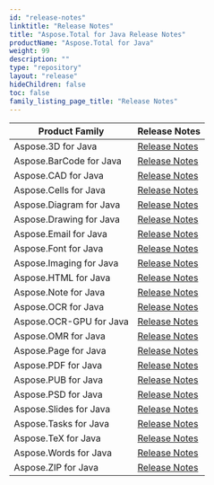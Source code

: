 ```yaml
---
id: "release-notes"
linktitle: "Release Notes"
title: "Aspose.Total for Java Release Notes"
productName: "Aspose.Total for Java"
weight: 99
description: ""
type: "repository"
layout: "release"
hideChildren: false
toc: false
family_listing_page_title: "Release Notes"
---
```


| Product Family | Release Notes |
|------------------------------------|---------------|
| Aspose.3D for Java | [Release Notes](https://releases.aspose.com/3d/java/release-notes/) |
| Aspose.BarCode for Java | [Release Notes](https://releases.aspose.com/barcode/java/release-notes/) |
| Aspose.CAD for Java | [Release Notes](https://releases.aspose.com/cad/java/release-notes/) |
| Aspose.Cells for Java | [Release Notes](https://releases.aspose.com/cells/java/release-notes/) |
| Aspose.Diagram for Java | [Release Notes](https://releases.aspose.com/diagram/java/release-notes/) |
| Aspose.Drawing for Java | [Release Notes](https://releases.aspose.com/drawing/java/release-notes/) |
| Aspose.Email for Java | [Release Notes](https://releases.aspose.com/email/java/release-notes/) |
| Aspose.Font for Java | [Release Notes](https://releases.aspose.com/font/java/release-notes/) |
| Aspose.Imaging for Java | [Release Notes](https://releases.aspose.com/imaging/java/release-notes/) |
| Aspose.HTML for Java | [Release Notes](https://releases.aspose.com/html/java/release-notes/) |
| Aspose.Note for Java | [Release Notes](https://releases.aspose.com/note/java/release-notes/) |
| Aspose.OCR for Java | [Release Notes](https://releases.aspose.com/ocr/java/release-notes/) |
| Aspose.OCR-GPU for Java | [Release Notes](https://releases.aspose.com/ocr/java/release-notes/) |
| Aspose.OMR for Java | [Release Notes](https://releases.aspose.com/omr/java/release-notes/) |
| Aspose.Page for Java | [Release Notes](https://releases.aspose.com/page/java/release-notes/) |
| Aspose.PDF for Java | [Release Notes](https://releases.aspose.com/pdf/java/release-notes/) |
| Aspose.PUB for Java | [Release Notes](https://releases.aspose.com/pub/java/release-notes/) |
| Aspose.PSD for Java | [Release Notes](https://releases.aspose.com/psd/java/release-notes/) |
| Aspose.Slides for Java | [Release Notes](https://releases.aspose.com/slides/java/release-notes/) |
| Aspose.Tasks for Java | [Release Notes](https://releases.aspose.com/tasks/java/release-notes/) |
| Aspose.TeX for Java | [Release Notes](https://releases.aspose.com/tex/java/release-notes/) |
| Aspose.Words for Java | [Release Notes](https://releases.aspose.com/words/java/release-notes/) |
| Aspose.ZIP for Java | [Release Notes](https://releases.aspose.com/zip/java/release-notes/) |
